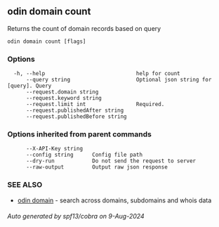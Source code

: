 ## odin domain count

Returns the count of domain records based on query

```
odin domain count [flags]
```

### Options

```
  -h, --help                             help for count
      --query string                     Optional json string for [query]. Query
      --request.domain string            
      --request.keyword string           
      --request.limit int                Required. 
      --request.publishedAfter string    
      --request.publishedBefore string   
```

### Options inherited from parent commands

```
      --X-API-Key string   
      --config string      Config file path
      --dry-run            Do not send the request to server
      --raw-output         Output raw json response
```

### SEE ALSO

* [odin domain](odin_domain.md)	 - search across domains, subdomains and whois data

###### Auto generated by spf13/cobra on 9-Aug-2024
